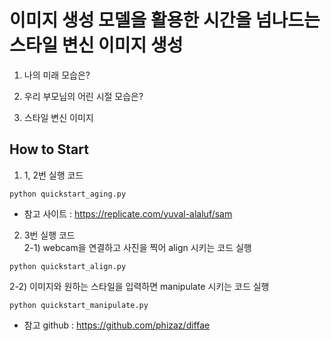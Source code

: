 # 이미지 생성 모델을 활용한 시간을 넘나드는 스타일 변신 이미지 생성

1. 나의 미래 모습은?

2. 우리 부모님의 어린 시절 모습은?

3. 스타일 변신 이미지


## How to Start


1. 1, 2번 실행 코드
```
python quickstart_aging.py
```
- 참고 사이트 : https://replicate.com/yuval-alaluf/sam

2. 3번 실행 코드  
2-1) webcam을 연결하고 사진을 찍어 align 시키는 코드 실행
```
python quickstart_align.py
```

2-2) 이미지와 원하는 스타일을 입력하면 manipulate 시키는 코드 실행
```
python quickstart_manipulate.py
```
- 참고 github : https://github.com/phizaz/diffae

